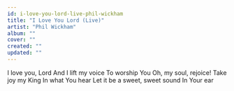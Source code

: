 ```yaml
---
id: i-love-you-lord-live-phil-wickham
title: "I Love You Lord (Live)"
artist: "Phil Wickham"
album: ""
cover: ""
created: ""
updated: ""
---
```


I love you, Lord
And I lift my voice
To worship You
Oh, my soul, rejoice!
Take joy my King
In what You hear
Let it be a sweet, sweet sound
In Your ear